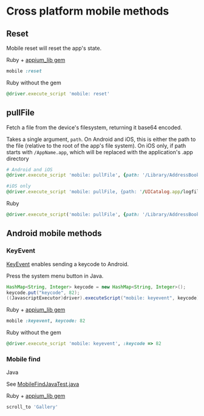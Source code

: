# Cross platform mobile methods

## Reset

Mobile reset will reset the app's state.

Ruby + [appium_lib gem](https://github.com/appium/ruby_lib)

```ruby
mobile :reset
```

Ruby without the gem

```ruby
@driver.execute_script 'mobile: reset'
```

## pullFile

Fetch a file from the device's filesystem, returning it base64 encoded.

Takes a single argument, `path`.  On Android and iOS, this is either the path
to the file (relative to the root of the app's file system).  On iOS only,
if path starts with `/AppName.app`, which will be replaced with the
application's .app directory

```ruby
# Android and iOS
@driver.execute_script 'mobile: pullFile', {path: '/Library/AddressBook/AddressBook.sqlitedb'} #=> /Library/AddressBook/AddressBook.sqlitedb

#iOS only
@driver.execute_script 'mobile: pullFile, {path: '/UICatalog.app/logfile.log'} #=> /Applications/12323-452262-24241-23-124124/UICatalog.app/logfile.log
```

Ruby

```ruby
@driver.execute_script('mobile: pullFile', {path: '/Library/AddressBook/AddressBook.sqlitedb'})
```

## Android mobile methods

### KeyEvent

[KeyEvent](http://developer.android.com/reference/android/view/KeyEvent.html)
enables sending a keycode to Android.

Press the system menu button in Java.

```java
HashMap<String, Integer> keycode = new HashMap<String, Integer>();
keycode.put("keycode", 82);
((JavascriptExecutor)driver).executeScript("mobile: keyevent", keycode);
```

Ruby + [appium_lib gem](https://github.com/appium/ruby_lib)

```ruby
mobile :keyevent, keycode: 82
```

Ruby without the gem

```ruby
@driver.execute_script 'mobile: keyevent', :keycode => 82
```

### Mobile find

Java

See [MobileFindJavaTest.java](https://github.com/appium/appium/blob/master/sample-code/examples/java/junit/src/test/java/com/saucelabs/appium/MobileFindJavaTest.java)

Ruby + [appium_lib gem](https://github.com/appium/ruby_lib)

```ruby
scroll_to 'Gallery'
```